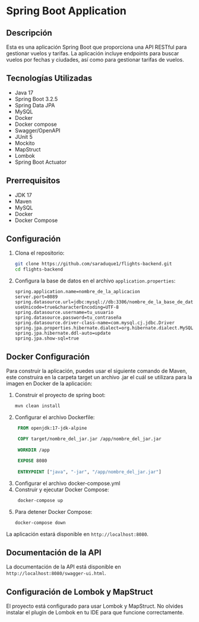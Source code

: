 # Spring Boot Application

## Descripción

Esta es una aplicación Spring Boot que proporciona una API RESTful para gestionar vuelos y tarifas. La aplicación incluye endpoints para buscar vuelos por fechas y ciudades, así como para gestionar tarifas de vuelos.

## Tecnologías Utilizadas

- Java 17
- Spring Boot 3.2.5
- Spring Data JPA
- MySQL
- Docker
- Docker compose
- Swagger/OpenAPI 
- JUnit 5
- Mockito
- MapStruct
- Lombok
- Spring Boot Actuator

## Prerrequisitos

- JDK 17 
- Maven
- MySQL
- Docker
- Docker Compose

## Configuración

1. Clona el repositorio:
    ```bash
    git clone https://github.com/saraduque1/flights-backend.git
    cd flights-backend
    ```

2. Configura la base de datos en el archivo `application.properties`:
    ```properties
    spring.application.name=nombre_de_la_aplicacion
    server.port=8089
    spring.datasource.url=jdbc:mysql://db:3306/nombre_de_la_base_de_datos?useUnicode=true&characterEncoding=UTF-8
    spring.datasource.username=tu_usuario
    spring.datasource.password=tu_contraseña
    spring.datasource.driver-class-name=com.mysql.cj.jdbc.Driver
    spring.jpa.properties.hibernate.dialect=org.hibernate.dialect.MySQLDialect
    spring.jpa.hibernate.ddl-auto=update
    spring.jpa.show-sql=true
    ```

## Docker Configuración 

Para construir la aplicación, puedes usar el siguiente comando de Maven, este construira en la carpeta target un archivo .jar el cuál se utilizara para la imagen en Docker de la aplicación:

1. Construir el proyecto de spring boot:
    ```bash
    mvn clean install
    ```
2. Configurar el archivo Dockerfile:
   ```Dockerfile
    FROM openjdk:17-jdk-alpine

    COPY target/nombre_del_jar.jar /app/nombre_del_jar.jar
    
    WORKDIR /app
    
    EXPOSE 8080
    
    ENTRYPOINT ["java", "-jar", "/app/nombre_del_jar.jar"]
    ```
3. Configurar el archivo docker-compose.yml
4. Construir y ejecutar Docker Compose:
   ```bash
    docker-compose up
    ```
5. Para detener Docker Compose:
    ```bash
    docker-compose down
    ```

La aplicación estará disponible en `http://localhost:8080`.

## Documentación de la API

La documentación de la API está disponible en `http://localhost:8080/swagger-ui.html`.

## Configuración de Lombok y MapStruct

El proyecto está configurado para usar Lombok y MapStruct. No olvides instalar el plugin de Lombok en tu IDE para que funcione correctamente.
